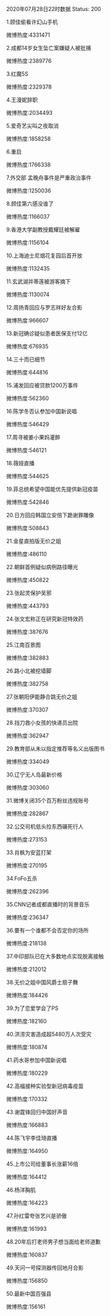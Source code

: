2020年07月28日22时数据
Status: 200

1.顾佳偷看许幻山手机

微博热度:4331471

2.成都14岁女生坠亡案嫌疑人被批捕

微博热度:2389776

3.红魔5S

微博热度:2329378

4.王漫妮辞职

微博热度:2034493

5.爱奇艺尖叫之夜取消

微博热度:1858258

6.重启

微博热度:1766338

7.外交部 孟晚舟事件是严重政治事件

微博热度:1250036

8.顾佳第六感没谁了

微博热度:1166037

9.香港大学副教授戴耀廷被解雇

微博热度:1156104

10.上海迪士尼烟花复园后首开放

微博热度:1132435

11.玄武湖并蒂莲被游客摘下

微博热度:1130074

12.周扬青回应与罗志祥好友合影

微博热度:966607

13.新冠确诊疑似患者医保支付12亿

微博热度:676935

14.三十而已细节

微博热度:644816

15.浦发回应被贷款1200万事件

微博热度:562360

16.陈学冬否认参加中国新说唱

微博热度:546429

17.周寻被姜小果妈灌醉

微博热度:546121

18.薇娅直播

微博热度:544625

19.菲总统希望中国能优先提供新冠疫苗

微博热度:542846

20.日方回应韩国立安倍下跪谢罪雕像

微博热度:508843

21.金星直拍版无价之姐

微博热度:486110

22.朝鲜首例疑似病例路径曝光

微博热度:450822

23.张起灵保护吴邪

微博热度:443793

24.张文宏称正在研究新冠特效药

微博热度:387676

25.江南百景图

微博热度:382883

26.路小北被挖墙脚

微博热度:382758

27.张朝阳伊能静合跳无价之姐

微博热度:370307

28.挡刀救小女孩的快递员出院

微博热度:362947

29.教育部从未以指定推荐等名义出版图书

微博热度:334049

30.辽宁无人岛最新价格

微博热度:303060

31.微博关闭35个百万粉丝违规账号

微博热度:282867

32.公交司机低头捡东西碾死行人

微博热度:273153

33.肖枫为安蓝打架

微博热度:270195

34.FoFo五杀

微博热度:262396

35.CNN记者成都直播时的背景音乐

微博热度:236347

36.要有一个谁都不会否定你的场所

微博热度:218138

37.中印部队已在大多数地点实现脱离接触

微博热度:212012

38.无价之姐中国风爵士扇子舞

微博热度:184426

39.为了恋爱学会了PS

微博热度:182160

40.洪涝灾害造成超5480万人次受灾

微博热度:180874

41.药水哥参加中国新说唱

微博热度:180229

42.高福接种实验型新冠病毒疫苗

微博热度:170332

43.谢霆锋回归中国好声音

微博热度:166883

44.陈飞宇李佳琦直播

微博热度:164950

45.上市公司给董事长涨薪16倍

微博热度:164412

46.杨洋胸肌

微博热度:164223

47.孙红雷夸张艺兴是骄傲

微博热度:161993

48.20年后打老师男子想当面给老师道歉

微博热度:160837

49.天问一号探测器传回地月合影

微博热度:156850

50.最新中国百强县

微博热度:156161

